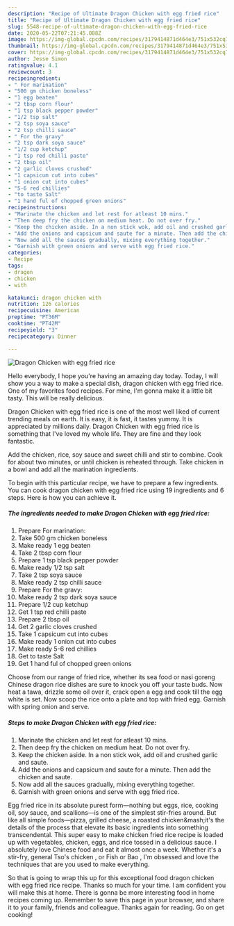 ```yaml
---
description: "Recipe of Ultimate Dragon Chicken with egg fried rice"
title: "Recipe of Ultimate Dragon Chicken with egg fried rice"
slug: 5548-recipe-of-ultimate-dragon-chicken-with-egg-fried-rice
date: 2020-05-22T07:21:45.088Z
image: https://img-global.cpcdn.com/recipes/3179414871d464e3/751x532cq70/dragon-chicken-with-egg-fried-rice-recipe-main-photo.jpg
thumbnail: https://img-global.cpcdn.com/recipes/3179414871d464e3/751x532cq70/dragon-chicken-with-egg-fried-rice-recipe-main-photo.jpg
cover: https://img-global.cpcdn.com/recipes/3179414871d464e3/751x532cq70/dragon-chicken-with-egg-fried-rice-recipe-main-photo.jpg
author: Jesse Simon
ratingvalue: 4.1
reviewcount: 3
recipeingredient:
- " For marination"
- "500 gm chicken boneless"
- "1 egg beaten"
- "2 tbsp corn flour"
- "1 tsp black pepper powder"
- "1/2 tsp salt"
- "2 tsp soya sauce"
- "2 tsp chilli sauce"
- " For the gravy"
- "2 tsp dark soya sauce"
- "1/2 cup ketchup"
- "1 tsp red chilli paste"
- "2 tbsp oil"
- "2 garlic cloves crushed"
- "1 capsicum cut into cubes"
- "1 onion cut into cubes"
- "5-6 red chillies"
- "to taste Salt"
- "1 hand ful of chopped green onions"
recipeinstructions:
- "Marinate the chicken and let rest for atleast 10 mins."
- "Then deep fry the chicken on medium heat. Do not over fry."
- "Keep the chicken aside. In a non stick wok, add oil and crushed garlic and saute."
- "Add the onions and capsicum and saute for a minute. Then add the chicken and saute."
- "Now add all the sauces gradually, mixing everything together."
- "Garnish with green onions and serve with egg fried rice."
categories:
- Recipe
tags:
- dragon
- chicken
- with

katakunci: dragon chicken with 
nutrition: 126 calories
recipecuisine: American
preptime: "PT36M"
cooktime: "PT42M"
recipeyield: "3"
recipecategory: Dinner

---
```



![Dragon Chicken with egg fried rice](https://img-global.cpcdn.com/recipes/3179414871d464e3/751x532cq70/dragon-chicken-with-egg-fried-rice-recipe-main-photo.jpg)

Hello everybody, I hope you're having an amazing day today. Today, I will show you a way to make a special dish, dragon chicken with egg fried rice. One of my favorites food recipes. For mine, I'm gonna make it a little bit tasty. This will be really delicious.

Dragon Chicken with egg fried rice is one of the most well liked of current trending meals on earth. It is easy, it is fast, it tastes yummy. It is appreciated by millions daily. Dragon Chicken with egg fried rice is something that I've loved my whole life. They are fine and they look fantastic.

Add the chicken, rice, soy sauce and sweet chilli and stir to combine. Cook for about two minutes, or until chicken is reheated through. Take chicken in a bowl and add all the marination ingredients.


To begin with this particular recipe, we have to prepare a few ingredients. You can cook dragon chicken with egg fried rice using 19 ingredients and 6 steps. Here is how you can achieve it.

<!--inarticleads1-->

##### The ingredients needed to make Dragon Chicken with egg fried rice:

1. Prepare  For marination:
1. Take 500 gm chicken boneless
1. Make ready 1 egg beaten
1. Take 2 tbsp corn flour
1. Prepare 1 tsp black pepper powder
1. Make ready 1/2 tsp salt
1. Take 2 tsp soya sauce
1. Make ready 2 tsp chilli sauce
1. Prepare  For the gravy:
1. Make ready 2 tsp dark soya sauce
1. Prepare 1/2 cup ketchup
1. Get 1 tsp red chilli paste
1. Prepare 2 tbsp oil
1. Get 2 garlic cloves crushed
1. Take 1 capsicum cut into cubes
1. Make ready 1 onion cut into cubes
1. Make ready 5-6 red chillies
1. Get to taste Salt
1. Get 1 hand ful of chopped green onions


Choose from our range of fried rice, whether its sea food or nasi goreng Chinese dragon rice dishes are sure to knock you off your taste buds. Now heat a tawa, drizzle some oil over it, crack open a egg and cook till the egg white is set. Now scoop the rice onto a plate and top with fried egg. Garnish with spring onion and serve. 

<!--inarticleads2-->

##### Steps to make Dragon Chicken with egg fried rice:

1. Marinate the chicken and let rest for atleast 10 mins.
1. Then deep fry the chicken on medium heat. Do not over fry.
1. Keep the chicken aside. In a non stick wok, add oil and crushed garlic and saute.
1. Add the onions and capsicum and saute for a minute. Then add the chicken and saute.
1. Now add all the sauces gradually, mixing everything together.
1. Garnish with green onions and serve with egg fried rice.


Egg fried rice in its absolute purest form—nothing but eggs, rice, cooking oil, soy sauce, and scallions—is one of the simplest stir-fries around. But like all simple foods—pizza, grilled cheese, a roasted chicken&amp;mash;it&#39;s the details of the process that elevate its basic ingredients into something transcendental. This super easy to make chicken fried rice recipe is loaded up with vegetables, chicken, eggs, and rice tossed in a delicious sauce. I absolutely love Chinese food and eat it almost once a week. Whether it&#39;s a stir-fry, general Tso&#39;s chicken , or Fish or Bao , I&#39;m obsessed and love the techniques that are you used to make everything. 

So that is going to wrap this up for this exceptional food dragon chicken with egg fried rice recipe. Thanks so much for your time. I am confident you will make this at home. There is gonna be more interesting food in home recipes coming up. Remember to save this page in your browser, and share it to your family, friends and colleague. Thanks again for reading. Go on get cooking!
